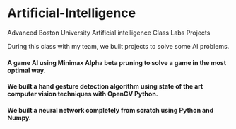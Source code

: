 # Artificial-Intelligence
Advanced Boston University Artificial intelligence Class Labs Projects

During this class with my team, we built projects to solve some AI problems. 
 
#### A game AI using Minimax Alpha beta pruning to solve a game in the most optimal way.

#### We built a hand gesture detection algorithm using state of the art computer vision techniques with OpenCV Python.

#### We built a neural network completely from scratch using Python and Numpy.
